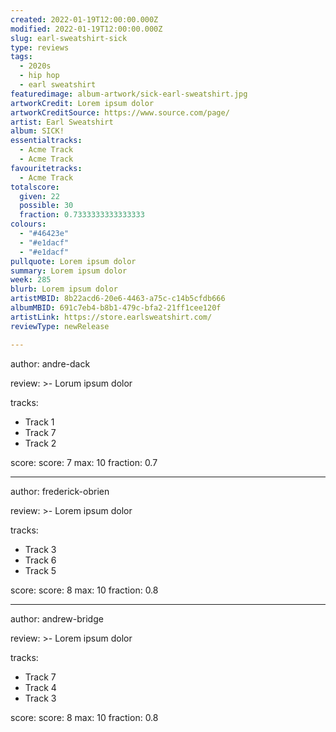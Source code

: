 ```yaml
---
created: 2022-01-19T12:00:00.000Z                            
modified: 2022-01-19T12:00:00.000Z                           
slug: earl-sweatshirt-sick                                
type: reviews                                                
tags:                                                        
  - 2020s                                                    
  - hip hop
  - earl sweatshirt
featuredimage: album-artwork/sick-earl-sweatshirt.jpg      
artworkCredit: Lorem ipsum dolor                             
artworkCreditSource: https://www.source.com/page/            
artist: Earl Sweatshirt
album: SICK!
essentialtracks:                                             
  - Acme Track
  - Acme Track
favouritetracks:                                            
  - Acme Track
totalscore:                                                  
  given: 22                                                  
  possible: 30
  fraction: 0.7333333333333333
colours:
  - "#46423e"
  - "#e1dacf"
  - "#e1dacf"
pullquote: Lorem ipsum dolor                                 
summary: Lorem ipsum dolor                                   
week: 285
blurb: Lorem ipsum dolor                                    
artistMBID: 8b22acd6-20e6-4463-a75c-c14b5cfdb666
albumMBID: 691c7eb4-b8b1-479c-bfa2-21ff1cee120f
artistLink: https://store.earlsweatshirt.com/
reviewType: newRelease

---
```


author: andre-dack

review: >-
 Lorum ipsum dolor

tracks:
  - Track 1
  - Track 7
  - Track 2

score:
  score: 7
  max: 10
  fraction: 0.7

---

author: frederick-obrien

review: >-
  Lorem ipsum dolor

tracks:
  - Track 3
  - Track 6
  - Track 5

score:
  score: 8
  max: 10
  fraction: 0.8

---

author: andrew-bridge

review: >-
  Lorem ipsum dolor

tracks:
  - Track 7
  - Track 4
  - Track 3

score:
  score: 8
  max: 10
  fraction: 0.8